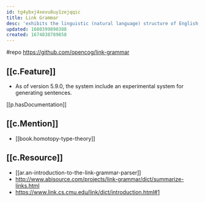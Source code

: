 ```yaml
---
id: tg4ybxj4xevu8uy1zejqqic
title: Link Grammar
desc: 'exhibits the linguistic (natural language) structure of English, Thai, Russian, Arabic, Persian and limited subsets of a half-dozen other languages'
updated: 1680399890388
created: 1674838789858
---
```


#repo https://github.com/opencog/link-grammar

## [[c.Feature]]

- As of version 5.9.0, the system include an experimental system for generating sentences. 

[[p.hasDocumentation]]

## [[c.Mention]]

- [[book.homotopy-type-theory]]

## [[c.Resource]]

- [[ar.an-introduction-to-the-link-grammar-parser]]
- http://www.abisource.com/projects/link-grammar/dict/summarize-links.html
- https://www.link.cs.cmu.edu/link/dict/introduction.html#1 